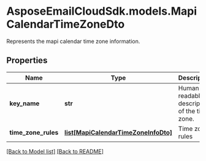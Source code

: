 # AsposeEmailCloudSdk.models.MapiCalendarTimeZoneDto

Represents the mapi calendar time zone information.             

## Properties
Name | Type | Description | Notes
------------ | ------------- | ------------- | -------------
**key_name** |**str** |Human-readable description of the time zone.              |[optional] 
**time_zone_rules** |[**list[MapiCalendarTimeZoneInfoDto]**](MapiCalendarTimeZoneInfoDto.md) |Time zone rules              |[optional] 




[[Back to Model list]](Models.md) [[Back to README]](README.md)

